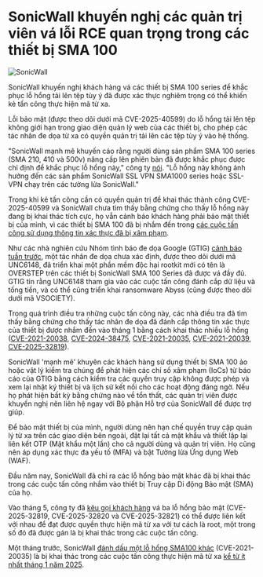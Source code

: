 # SonicWall khuyến nghị các quản trị viên vá lỗi RCE quan trọng trong các thiết bị SMA 100

![SonicWall](https://www.bleepstatic.com/content/hl-images/2025/02/14/SonicWall.jpg)

SonicWall khuyến nghị khách hàng vá các thiết bị SMA 100 series để khắc phục lỗ hổng tải lên tệp tùy ý đã được xác thực nghiêm trọng có thể khiến kẻ tấn công thực hiện mã từ xa.

Lỗi bảo mật (được theo dõi dưới mã CVE-2025-40599) do lỗ hổng tải lên tệp không giới hạn trong giao diện quản lý web của các thiết bị, cho phép các tác nhân đe dọa từ xa có quyền quản trị tải lên các tệp tùy ý vào hệ thống.

"SonicWall mạnh mẽ khuyến cáo rằng người dùng sản phẩm SMA 100 series (SMA 210, 410 và 500v) nâng cấp lên phiên bản đã được khắc phục được chỉ định để khắc phục lỗ hổng này," công ty [nói](https://psirt.global.sonicwall.com/vuln-detail/SNWLID-2025-0014). "Lỗ hổng này không ảnh hưởng đến các sản phẩm SonicWall SSL VPN SMA1000 series hoặc SSL-VPN chạy trên các tường lửa SonicWall."

Trong khi kẻ tấn công cần có quyền quản trị để khai thác thành công CVE-2025-40599 và SonicWall chưa tìm thấy bằng chứng cho thấy lỗ hổng này đang bị khai thác tích cực, họ vẫn cảnh báo khách hàng phải bảo mật thiết bị của mình, vì các thiết bị SMA 100 đã bị nhắm đến trong [các cuộc tấn công sử dụng thông tin xác thực đã bị xâm phạm](https://www.bleepingcomputer.com/news/security/sonicwall-sma-devices-hacked-with-overstep-rootkit-tied-to-ransomware/).

Như các nhà nghiên cứu Nhóm tình báo đe dọa Google (GTIG) [cảnh báo tuần trước](https://www.bleepingcomputer.com/news/security/microsoft-sharepoint-servers-also-targeted-in-ransomware-attacks/), một tác nhân đe dọa chưa xác định, được theo dõi dưới mã UNC6148, đã triển khai một phần mềm độc hại rootkit mới có tên là OVERSTEP trên các thiết bị SonicWall SMA 100 Series đã được vá đầy đủ. GTIG tin rằng UNC6148 tham gia vào các cuộc tấn công đánh cắp dữ liệu và tống tiền, và có thể cũng triển khai ransomware Abyss (cũng được theo dõi dưới mã VSOCIETY).

Trong quá trình điều tra những cuộc tấn công này, các nhà điều tra đã tìm thấy bằng chứng cho thấy tác nhân đe dọa đã đánh cắp thông tin xác thực của thiết bị được nhắm đến vào tháng 1 bằng cách khai thác nhiều lỗ hổng ([CVE-2021-20038](https://nvd.nist.gov/vuln/detail/CVE-2021-20038), [CVE-2024-38475](https://nvd.nist.gov/vuln/detail/CVE-2024-38475), [CVE-2021-20035](https://nvd.nist.gov/vuln/detail/CVE-2021-20035), [CVE-2021-20039](https://nvd.nist.gov/vuln/detail/CVE-2021-20039), [CVE-2025-32819](https://nvd.nist.gov/vuln/detail/CVE-2025-32819)).

SonicWall 'mạnh mẽ' khuyên các khách hàng sử dụng thiết bị SMA 100 ảo hoặc vật lý kiểm tra chúng để phát hiện các chỉ số xâm phạm (IoCs) từ báo cáo của GTIG bằng cách kiểm tra các quyền truy cập không được phép và xem lại nhật ký thiết bị và lịch sử kết nối cho các hoạt động đáng ngờ. Nếu họ phát hiện bất kỳ bằng chứng nào về tổn thất, các quản trị viên được khuyến nghị nên liên hệ ngay với Bộ phận Hỗ trợ của SonicWall để được trợ giúp.

Để bảo mật thiết bị của mình, người dùng nên hạn chế quyền truy cập quản lý từ xa trên các giao diện bên ngoài, đặt lại tất cả mật khẩu và thiết lập lại liên kết OTP (Mật khẩu một lần) cho cả người dùng và quản trị viên. Họ cũng nên áp dụng xác thực đa yếu tố (MFA) và bật Tường lửa Ứng dụng Web (WAF).

Đầu năm nay, SonicWall đã chỉ ra các lỗ hổng bảo mật khác đã bị khai thác trong các cuộc tấn công nhắm vào thiết bị Truy cập Di động Bảo mật (SMA) của họ.

Vào tháng 5, công ty đã [kêu gọi khách hàng](https://www.bleepingcomputer.com/news/security/sonicwall-urges-admins-to-patch-vpn-flaw-exploited-in-attacks/) vá ba lỗ hổng bảo mật (CVE-2025-32819, CVE-2025-32820 và CVE-2025-32821) có thể được liên kết với nhau để đạt được quyền thực hiện mã từ xa với tư cách là root, một trong số đó đã được gán là bị khai thác trong các cuộc tấn công.

Một tháng trước, SonicWall [đánh dấu một lỗ hổng SMA100 khác](https://www.bleepingcomputer.com/news/security/cisa-tags-sonicwall-vpn-flaw-as-actively-exploited-in-attacks/) (CVE-2021-20035) là bị khai thác trong các cuộc tấn công thực hiện mã từ xa [kể từ ít nhất tháng 1 năm 2025](https://www.bleepingcomputer.com/news/security/sonicwall-sma-vpn-devices-targeted-in-attacks-since-january/).